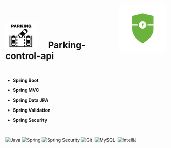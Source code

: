 
<img src="img/spring security.webp" width=150 align="right"/> 

<br>

<h1><img src="img/parking-controll.png" width=100 /> &nbsp; &nbsp; Parking-control-api</h1>

<br>

* **Spring Boot**

* **Spring MVC**

* **Spring Data JPA**

* **Spring Validation**

* **Spring Security**

<br>
 
   ![Java](https://img.shields.io/badge/Java-D33833?style=for-the-badge&logo=openjdk&logoColor=black) 
   ![Spring](https://img.shields.io/badge/Spring_Boot-6DB33F?style=for-the-badge&logo=spring-boot&logoColor=white)
   ![Spring Security](https://img.shields.io/badge/Spring_Security-6DB33F?style=for-the-badge&logo=Spring-Security&logoColor=white)
   ![Git](https://img.shields.io/badge/Git-E34F26?style=for-the-badge&logo=git&logoColor=white)&nbsp;
   ![MySQL](https://img.shields.io/badge/MySQL-005C84?style=for-the-badge&logo=mysql&logoColor=white)&nbsp;
   ![IntelliJ](https://img.shields.io/badge/IntelliJ_IDEA-000000.svg?style=for-the-badge&logo=intellij-idea&logoColor=white)&nbsp;
   <!-- ![Swagger](https://img.shields.io/badge/Swagger-85EA2D?style=for-the-badge&logo=Swagger&logoColor=white)-->
